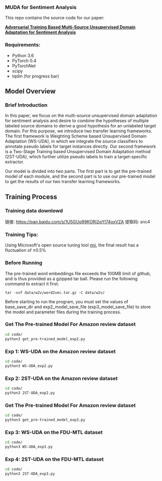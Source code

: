 ### MUDA for Sentiment Analysis
This repo contains the source code for our paper:

[**Adversarial Training Based Multi-Source Unsupervised Domain Adaptation for Sentiment Analysis**](https://ojs.aaai.org//index.php/AAAI/article/view/6262)

### Requirements:
- Python 3.6
- PyTorch 0.4
- PyTorchNet
- scipy
- tqdm (for progress bar)

## Model Overview
### Brief Introduction
In this paper, we focus on the multi-source unsupervised domain adaptation for sentiment analysis and desire to combine the hypotheses of multiple 
labeled source domains to derive a good hypothesis for an unlabeled target domain. For this purpose, we introduce two transfer learning frameworks. 
The first framework is Weighting Scheme based Unsupervised Domain Adaptation (WS-UDA), in which we integrate the source classifiers to annotate 
pseudo labels for target instances directly. Our second framework is a Two-Stage Training based Unsupervised Domain Adaptation method (2ST-UDA), 
which further utilize pseudo labels to train a target-specific extractor.

Our model is divided into two parts. The first part is to get the pre-trained model of each module, and the second part is to use our 
pre-trained model to get the results of our two transfer learning frameworks.

## Training Process
### Training data downlowd
链接: https://pan.baidu.com/s/1U5GUq99KORj2qYI74oxVZA 提取码: snc4 


### Training Tips: 
Using Microsoft's open source tuning tool [nni](https://github.com/microsoft/nni), the final result has a fluctuation of ±0.5%

### Before Running

The pre-trained word embeddings file exceeds the 100MB limit of github, and is thus provided as a gzipped tar ball.
Please run the following command to extract it first:

```
tar -xvf data/w2v/word2vec.tar.gz -C data/w2v/
```
Before starting to run the program, you must set the values of base_save_dir and exp2_model_save_file (exp3_model_save_file) 
to store the model and parameter files during the training process.

### Get The Pre-trained Model For Amazon review dataset 
```bash
cd code/
python3 get_pre-trained_model_exp2.py
```

### Exp 1: WS-UDA on the Amazon review dataset
```bash
cd code/
python3 WS-UDA_exp2.py
```

### Exp 2: 2ST-UDA on the Amazon review dataset
```bash
cd code/
python3 2ST-UDA_exp2.py
```

### Get The Pre-trained Model For Amazon review dataset 
```bash
cd code/
python3 get_pre-trained_model_exp3.py
```

### Exp 3: WS-UDA on the FDU-MTL dataset
```bash
cd code/
python3 WS-UDA_exp3.py
```

### Exp 4: 2ST-UDA on the FDU-MTL dataset
```bash
cd code/
python3 2ST-UDA_exp3.py
```